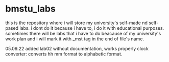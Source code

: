 # bmstu_labs
this is the repository where i will store my university's self-made nd self-pased labs. i dont do it because i have to, i do it with educational purposes.
sometimes there will be labs that i have to do beacause of my university's work plan and i will mark it with _mst tag in the end of file's name.

05.09.22 added lab02 without documentation, works properly
clock converter: converts hh mm format to alphabetic format.
